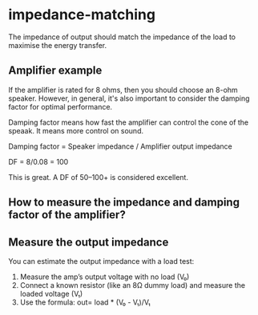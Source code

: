 # impedance-matching

The impedance of output should match the impedance of the load to maximise the energy transfer.

## Amplifier example 

If the amplifier is rated for 8 ohms, then you should choose an 8-ohm speaker. However, in general, it's also important to consider the damping factor for optimal performance.

Damping factor means how fast the amplifier can control the cone of the speaak. It means more control on sound.

Damping factor = Speaker impedance / Amplifier output impedance

DF = 8/0.08 = 100

This is great. A DF of 50–100+ is considered excellent.

## How to measure the impedance and damping factor of the amplifier?



## Measure the output impedance 
You can estimate the output impedance with a load test:
1. Measure the amp’s output voltage with no load (V₀)
2. Connect a known resistor (like an 8Ω dummy load) and measure the loaded voltage (V₁)
3. Use the formula:
out= load * (V₀ - V₁)/V₁

